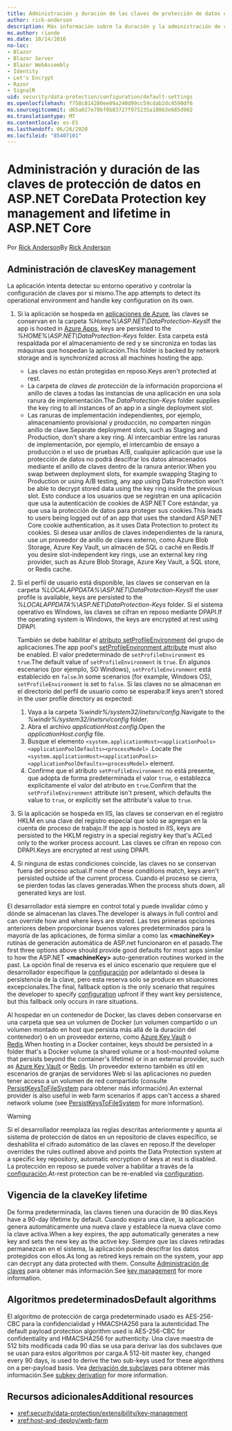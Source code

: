 ```yaml
---
title: Administración y duración de las claves de protección de datos en ASP.NET Core
author: rick-anderson
description: Más información sobre la duración y la administración de claves de protección de datos en ASP.NET Core.
ms.author: riande
ms.date: 10/14/2016
no-loc:
- Blazor
- Blazor Server
- Blazor WebAssembly
- Identity
- Let's Encrypt
- Razor
- SignalR
uid: security/data-protection/configuration/default-settings
ms.openlocfilehash: f758c814280ee09a240d99cc59cdab2dc4590df6
ms.sourcegitcommit: d65a027e78bf0b83727f975235a18863e685d902
ms.translationtype: MT
ms.contentlocale: es-ES
ms.lasthandoff: 06/26/2020
ms.locfileid: "85407101"
---
```

# <a name="data-protection-key-management-and-lifetime-in-aspnet-core"></a><span data-ttu-id="1aecf-103">Administración y duración de las claves de protección de datos en ASP.NET Core</span><span class="sxs-lookup"><span data-stu-id="1aecf-103">Data Protection key management and lifetime in ASP.NET Core</span></span>

<span data-ttu-id="1aecf-104">Por [Rick Anderson](https://twitter.com/RickAndMSFT)</span><span class="sxs-lookup"><span data-stu-id="1aecf-104">By [Rick Anderson](https://twitter.com/RickAndMSFT)</span></span>

## <a name="key-management"></a><span data-ttu-id="1aecf-105">Administración de claves</span><span class="sxs-lookup"><span data-stu-id="1aecf-105">Key management</span></span>

<span data-ttu-id="1aecf-106">La aplicación intenta detectar su entorno operativo y controlar la configuración de claves por sí mismo.</span><span class="sxs-lookup"><span data-stu-id="1aecf-106">The app attempts to detect its operational environment and handle key configuration on its own.</span></span>

1. <span data-ttu-id="1aecf-107">Si la aplicación se hospeda en [aplicaciones de Azure](https://azure.microsoft.com/services/app-service/), las claves se conservan en la carpeta *%Home%\ASP.NET\DataProtection-Keys*</span><span class="sxs-lookup"><span data-stu-id="1aecf-107">If the app is hosted in [Azure Apps](https://azure.microsoft.com/services/app-service/), keys are persisted to the *%HOME%\ASP.NET\DataProtection-Keys* folder.</span></span> <span data-ttu-id="1aecf-108">Esta carpeta está respaldada por el almacenamiento de red y se sincroniza en todas las máquinas que hospedan la aplicación.</span><span class="sxs-lookup"><span data-stu-id="1aecf-108">This folder is backed by network storage and is synchronized across all machines hosting the app.</span></span>
   * <span data-ttu-id="1aecf-109">Las claves no están protegidas en reposo.</span><span class="sxs-lookup"><span data-stu-id="1aecf-109">Keys aren't protected at rest.</span></span>
   * <span data-ttu-id="1aecf-110">La carpeta de *claves de protección* de la información proporciona el anillo de claves a todas las instancias de una aplicación en una sola ranura de implementación.</span><span class="sxs-lookup"><span data-stu-id="1aecf-110">The *DataProtection-Keys* folder supplies the key ring to all instances of an app in a single deployment slot.</span></span>
   * <span data-ttu-id="1aecf-111">Las ranuras de implementación independientes, por ejemplo, almacenamiento provisional y producción, no comparten ningún anillo de clave.</span><span class="sxs-lookup"><span data-stu-id="1aecf-111">Separate deployment slots, such as Staging and Production, don't share a key ring.</span></span> <span data-ttu-id="1aecf-112">Al intercambiar entre las ranuras de implementación, por ejemplo, el intercambio de ensayo a producción o el uso de pruebas A/B, cualquier aplicación que use la protección de datos no podrá descifrar los datos almacenados mediante el anillo de claves dentro de la ranura anterior.</span><span class="sxs-lookup"><span data-stu-id="1aecf-112">When you swap between deployment slots, for example swapping Staging to Production or using A/B testing, any app using Data Protection won't be able to decrypt stored data using the key ring inside the previous slot.</span></span> <span data-ttu-id="1aecf-113">Esto conduce a los usuarios que se registran en una aplicación que usa la autenticación de cookies de ASP.NET Core estándar, ya que usa la protección de datos para proteger sus cookies.</span><span class="sxs-lookup"><span data-stu-id="1aecf-113">This leads to users being logged out of an app that uses the standard ASP.NET Core cookie authentication, as it uses Data Protection to protect its cookies.</span></span> <span data-ttu-id="1aecf-114">Si desea usar anillos de claves independientes de la ranura, use un proveedor de anillo de claves externo, como Azure Blob Storage, Azure Key Vault, un almacén de SQL o caché en Redis.</span><span class="sxs-lookup"><span data-stu-id="1aecf-114">If you desire slot-independent key rings, use an external key ring provider, such as Azure Blob Storage, Azure Key Vault, a SQL store, or Redis cache.</span></span>

1. <span data-ttu-id="1aecf-115">Si el perfil de usuario está disponible, las claves se conservan en la carpeta *%LOCALAPPDATA%\ASP.NET\DataProtection-Keys*</span><span class="sxs-lookup"><span data-stu-id="1aecf-115">If the user profile is available, keys are persisted to the *%LOCALAPPDATA%\ASP.NET\DataProtection-Keys* folder.</span></span> <span data-ttu-id="1aecf-116">Si el sistema operativo es Windows, las claves se cifran en reposo mediante DPAPI.</span><span class="sxs-lookup"><span data-stu-id="1aecf-116">If the operating system is Windows, the keys are encrypted at rest using DPAPI.</span></span>

   <span data-ttu-id="1aecf-117">También se debe habilitar el [atributo setProfileEnvironment](/iis/configuration/system.applicationhost/applicationpools/add/processmodel#configuration) del grupo de aplicaciones.</span><span class="sxs-lookup"><span data-stu-id="1aecf-117">The app pool's [setProfileEnvironment attribute](/iis/configuration/system.applicationhost/applicationpools/add/processmodel#configuration) must also be enabled.</span></span> <span data-ttu-id="1aecf-118">El valor predeterminado de `setProfileEnvironment` es `true`.</span><span class="sxs-lookup"><span data-stu-id="1aecf-118">The default value of `setProfileEnvironment` is `true`.</span></span> <span data-ttu-id="1aecf-119">En algunos escenarios (por ejemplo, SO Windows), `setProfileEnvironment` está establecido en `false`.</span><span class="sxs-lookup"><span data-stu-id="1aecf-119">In some scenarios (for example, Windows OS), `setProfileEnvironment` is set to `false`.</span></span> <span data-ttu-id="1aecf-120">Si las claves no se almacenan en el directorio del perfil de usuario como se esperaba:</span><span class="sxs-lookup"><span data-stu-id="1aecf-120">If keys aren't stored in the user profile directory as expected:</span></span>

   1. <span data-ttu-id="1aecf-121">Vaya a la carpeta *%windir%/system32/inetsrv/config*.</span><span class="sxs-lookup"><span data-stu-id="1aecf-121">Navigate to the *%windir%/system32/inetsrv/config* folder.</span></span>
   1. <span data-ttu-id="1aecf-122">Abra el archivo *applicationHost.config*.</span><span class="sxs-lookup"><span data-stu-id="1aecf-122">Open the *applicationHost.config* file.</span></span>
   1. <span data-ttu-id="1aecf-123">Busque el elemento `<system.applicationHost><applicationPools><applicationPoolDefaults><processModel>` .</span><span class="sxs-lookup"><span data-stu-id="1aecf-123">Locate the `<system.applicationHost><applicationPools><applicationPoolDefaults><processModel>` element.</span></span>
   1. <span data-ttu-id="1aecf-124">Confirme que el atributo `setProfileEnvironment` no está presente, que adopta de forma predeterminada el valor `true`, o establezca explícitamente el valor del atributo en `true`.</span><span class="sxs-lookup"><span data-stu-id="1aecf-124">Confirm that the `setProfileEnvironment` attribute isn't present, which defaults the value to `true`, or explicitly set the attribute's value to `true`.</span></span>

1. <span data-ttu-id="1aecf-125">Si la aplicación se hospeda en IIS, las claves se conservan en el registro HKLM en una clave del registro especial que solo se agregan en la cuenta de proceso de trabajo.</span><span class="sxs-lookup"><span data-stu-id="1aecf-125">If the app is hosted in IIS, keys are persisted to the HKLM registry in a special registry key that's ACLed only to the worker process account.</span></span> <span data-ttu-id="1aecf-126">Las claves se cifran en reposo con DPAPI.</span><span class="sxs-lookup"><span data-stu-id="1aecf-126">Keys are encrypted at rest using DPAPI.</span></span>

1. <span data-ttu-id="1aecf-127">Si ninguna de estas condiciones coincide, las claves no se conservan fuera del proceso actual.</span><span class="sxs-lookup"><span data-stu-id="1aecf-127">If none of these conditions match, keys aren't persisted outside of the current process.</span></span> <span data-ttu-id="1aecf-128">Cuando el proceso se cierra, se pierden todas las claves generadas.</span><span class="sxs-lookup"><span data-stu-id="1aecf-128">When the process shuts down, all generated keys are lost.</span></span>

<span data-ttu-id="1aecf-129">El desarrollador está siempre en control total y puede invalidar cómo y dónde se almacenan las claves.</span><span class="sxs-lookup"><span data-stu-id="1aecf-129">The developer is always in full control and can override how and where keys are stored.</span></span> <span data-ttu-id="1aecf-130">Las tres primeras opciones anteriores deben proporcionar buenos valores predeterminados para la mayoría de las aplicaciones, de forma similar a como las **\<machineKey>** rutinas de generación automática de ASP.net funcionaron en el pasado.</span><span class="sxs-lookup"><span data-stu-id="1aecf-130">The first three options above should provide good defaults for most apps similar to how the ASP.NET **\<machineKey>** auto-generation routines worked in the past.</span></span> <span data-ttu-id="1aecf-131">La opción final de reserva es el único escenario que requiere que el desarrollador especifique la [configuración](xref:security/data-protection/configuration/overview) por adelantado si desea la persistencia de la clave, pero esta reserva solo se produce en situaciones excepcionales.</span><span class="sxs-lookup"><span data-stu-id="1aecf-131">The final, fallback option is the only scenario that requires the developer to specify [configuration](xref:security/data-protection/configuration/overview) upfront if they want key persistence, but this fallback only occurs in rare situations.</span></span>

<span data-ttu-id="1aecf-132">Al hospedar en un contenedor de Docker, las claves deben conservarse en una carpeta que sea un volumen de Docker (un volumen compartido o un volumen montado en host que persista más allá de la duración del contenedor) o en un proveedor externo, como [Azure Key Vault](https://azure.microsoft.com/services/key-vault/) o [Redis](https://redis.io/).</span><span class="sxs-lookup"><span data-stu-id="1aecf-132">When hosting in a Docker container, keys should be persisted in a folder that's a Docker volume (a shared volume or a host-mounted volume that persists beyond the container's lifetime) or in an external provider, such as [Azure Key Vault](https://azure.microsoft.com/services/key-vault/) or [Redis](https://redis.io/).</span></span> <span data-ttu-id="1aecf-133">Un proveedor externo también es útil en escenarios de granjas de servidores Web si las aplicaciones no pueden tener acceso a un volumen de red compartido (consulte [PersistKeysToFileSystem](xref:security/data-protection/configuration/overview#persistkeystofilesystem) para obtener más información).</span><span class="sxs-lookup"><span data-stu-id="1aecf-133">An external provider is also useful in web farm scenarios if apps can't access a shared network volume (see [PersistKeysToFileSystem](xref:security/data-protection/configuration/overview#persistkeystofilesystem) for more information).</span></span>

> [!WARNING]
> <span data-ttu-id="1aecf-134">Si el desarrollador reemplaza las reglas descritas anteriormente y apunta al sistema de protección de datos en un repositorio de claves específico, se deshabilita el cifrado automático de las claves en reposo.</span><span class="sxs-lookup"><span data-stu-id="1aecf-134">If the developer overrides the rules outlined above and points the Data Protection system at a specific key repository, automatic encryption of keys at rest is disabled.</span></span> <span data-ttu-id="1aecf-135">La protección en reposo se puede volver a habilitar a través de la [configuración](xref:security/data-protection/configuration/overview).</span><span class="sxs-lookup"><span data-stu-id="1aecf-135">At-rest protection can be re-enabled via [configuration](xref:security/data-protection/configuration/overview).</span></span>

## <a name="key-lifetime"></a><span data-ttu-id="1aecf-136">Vigencia de la clave</span><span class="sxs-lookup"><span data-stu-id="1aecf-136">Key lifetime</span></span>

<span data-ttu-id="1aecf-137">De forma predeterminada, las claves tienen una duración de 90 días.</span><span class="sxs-lookup"><span data-stu-id="1aecf-137">Keys have a 90-day lifetime by default.</span></span> <span data-ttu-id="1aecf-138">Cuando expira una clave, la aplicación genera automáticamente una nueva clave y establece la nueva clave como la clave activa.</span><span class="sxs-lookup"><span data-stu-id="1aecf-138">When a key expires, the app automatically generates a new key and sets the new key as the active key.</span></span> <span data-ttu-id="1aecf-139">Siempre que las claves retiradas permanezcan en el sistema, la aplicación puede descifrar los datos protegidos con ellos.</span><span class="sxs-lookup"><span data-stu-id="1aecf-139">As long as retired keys remain on the system, your app can decrypt any data protected with them.</span></span> <span data-ttu-id="1aecf-140">Consulte [Administración de claves](xref:security/data-protection/implementation/key-management#key-expiration-and-rolling) para obtener más información.</span><span class="sxs-lookup"><span data-stu-id="1aecf-140">See [key management](xref:security/data-protection/implementation/key-management#key-expiration-and-rolling) for more information.</span></span>

## <a name="default-algorithms"></a><span data-ttu-id="1aecf-141">Algoritmos predeterminados</span><span class="sxs-lookup"><span data-stu-id="1aecf-141">Default algorithms</span></span>

<span data-ttu-id="1aecf-142">El algoritmo de protección de carga predeterminado usado es AES-256-CBC para la confidencialidad y HMACSHA256 para la autenticidad.</span><span class="sxs-lookup"><span data-stu-id="1aecf-142">The default payload protection algorithm used is AES-256-CBC for confidentiality and HMACSHA256 for authenticity.</span></span> <span data-ttu-id="1aecf-143">Una clave maestra de 512 bits modificada cada 90 días se usa para derivar las dos subclaves que se usan para estos algoritmos por carga.</span><span class="sxs-lookup"><span data-stu-id="1aecf-143">A 512-bit master key, changed every 90 days, is used to derive the two sub-keys used for these algorithms on a per-payload basis.</span></span> <span data-ttu-id="1aecf-144">Vea [derivación de subclaves](xref:security/data-protection/implementation/subkeyderivation#additional-authenticated-data-and-subkey-derivation) para obtener más información.</span><span class="sxs-lookup"><span data-stu-id="1aecf-144">See [subkey derivation](xref:security/data-protection/implementation/subkeyderivation#additional-authenticated-data-and-subkey-derivation) for more information.</span></span>

## <a name="additional-resources"></a><span data-ttu-id="1aecf-145">Recursos adicionales</span><span class="sxs-lookup"><span data-stu-id="1aecf-145">Additional resources</span></span>

* <xref:security/data-protection/extensibility/key-management>
* <xref:host-and-deploy/web-farm>
